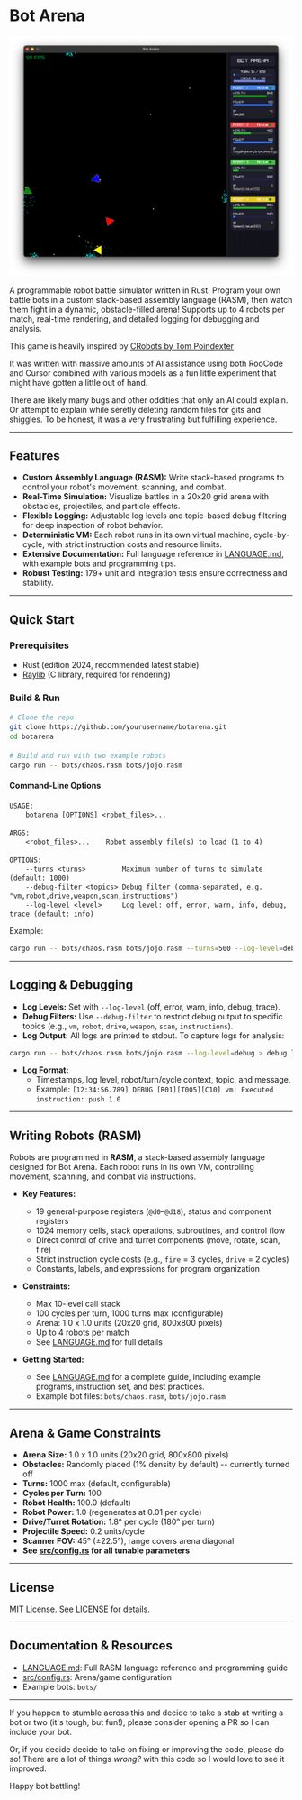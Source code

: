 # Bot Arena

![Bot Arena](https://raw.githubusercontent.com/sdeming/botarena/main/screenshot.png)

A programmable robot battle simulator written in Rust. Program your own battle bots in a custom stack-based assembly language (RASM), then watch them fight in a dynamic, obstacle-filled arena! Supports up to 4 robots per match, real-time rendering, and detailed logging for debugging and analysis.

This game is heavily inspired by [CRobots by Tom Poindexter](https://tpoindex.github.io/crobots/)

It was written with massive amounts of AI assistance using both RooCode and Cursor combined with various models as a fun little experiment that might have gotten a little out of hand.

There are likely many bugs and other oddities that only an AI could explain. Or attempt to explain while seretly deleting random files for gits and shiggles. To be honest, it was a very frustrating but fulfilling experience.

---

## Features

- **Custom Assembly Language (RASM):** Write stack-based programs to control your robot's movement, scanning, and combat.
- **Real-Time Simulation:** Visualize battles in a 20x20 grid arena with obstacles, projectiles, and particle effects.
- **Flexible Logging:** Adjustable log levels and topic-based debug filtering for deep inspection of robot behavior.
- **Deterministic VM:** Each robot runs in its own virtual machine, cycle-by-cycle, with strict instruction costs and resource limits.
- **Extensive Documentation:** Full language reference in [LANGUAGE.md](LANGUAGE.md), with example bots and programming tips.
- **Robust Testing:** 179+ unit and integration tests ensure correctness and stability.

---

## Quick Start

### Prerequisites

- Rust (edition 2024, recommended latest stable)
- [Raylib](https://www.raylib.com/) (C library, required for rendering)

### Build & Run

```sh
# Clone the repo
git clone https://github.com/yourusername/botarena.git
cd botarena

# Build and run with two example robots
cargo run -- bots/chaos.rasm bots/jojo.rasm
```

#### Command-Line Options

```
USAGE:
    botarena [OPTIONS] <robot_files>...

ARGS:
    <robot_files>...    Robot assembly file(s) to load (1 to 4)

OPTIONS:
    --turns <turns>         Maximum number of turns to simulate (default: 1000)
    --debug-filter <topics> Debug filter (comma-separated, e.g. "vm,robot,drive,weapon,scan,instructions")
    --log-level <level>     Log level: off, error, warn, info, debug, trace (default: info)
```

Example:

```sh
cargo run -- bots/chaos.rasm bots/jojo.rasm --turns=500 --log-level=debug --debug-filter=vm,robot
```

---

## Logging & Debugging

- **Log Levels:** Set with `--log-level` (off, error, warn, info, debug, trace).
- **Debug Filters:** Use `--debug-filter` to restrict debug output to specific topics (e.g., `vm`, `robot`, `drive`, `weapon`, `scan`, `instructions`).
- **Log Output:** All logs are printed to stdout. To capture logs for analysis:

```sh
cargo run -- bots/chaos.rasm bots/jojo.rasm --log-level=debug > debug.log 2>&1
```

- **Log Format:**
  - Timestamps, log level, robot/turn/cycle context, topic, and message.
  - Example: `[12:34:56.789] DEBUG [R01][T005][C10] vm: Executed instruction: push 1.0`

---

## Writing Robots (RASM)

Robots are programmed in **RASM**, a stack-based assembly language designed for Bot Arena. Each robot runs in its own VM, controlling movement, scanning, and combat via instructions.

- **Key Features:**

  - 19 general-purpose registers (`@d0`–`@d18`), status and component registers
  - 1024 memory cells, stack operations, subroutines, and control flow
  - Direct control of drive and turret components (move, rotate, scan, fire)
  - Strict instruction cycle costs (e.g., `fire` = 3 cycles, `drive` = 2 cycles)
  - Constants, labels, and expressions for program organization

- **Constraints:**

  - Max 10-level call stack
  - 100 cycles per turn, 1000 turns max (configurable)
  - Arena: 1.0 x 1.0 units (20x20 grid, 800x800 pixels)
  - Up to 4 robots per match
  - See [LANGUAGE.md](LANGUAGE.md) for full details

- **Getting Started:**
  - See [LANGUAGE.md](LANGUAGE.md) for a complete guide, including example programs, instruction set, and best practices.
  - Example bot files: `bots/chaos.rasm`, `bots/jojo.rasm`

---

## Arena & Game Constraints

- **Arena Size:** 1.0 x 1.0 units (20x20 grid, 800x800 pixels)
- **Obstacles:** Randomly placed (1% density by default) -- currently turned off
- **Turns:** 1000 max (default, configurable)
- **Cycles per Turn:** 100
- **Robot Health:** 100.0 (default)
- **Robot Power:** 1.0 (regenerates at 0.01 per cycle)
- **Drive/Turret Rotation:** 1.8° per cycle (180° per turn)
- **Projectile Speed:** 0.2 units/cycle
- **Scanner FOV:** 45° (±22.5°), range covers arena diagonal
- **See [src/config.rs](src/config.rs) for all tunable parameters**

---

## License

MIT License. See [LICENSE](LICENSE) for details.

---

## Documentation & Resources

- [LANGUAGE.md](LANGUAGE.md): Full RASM language reference and programming guide
- [src/config.rs](src/config.rs): Arena/game configuration
- Example bots: `bots/`

---

If you happen to stumble across this and decide to take a stab at writing a bot or two (it's tough, but fun!), please
consider opening a PR so I can include your bot.

Or, if you decide decide to take on fixing or improving the code, please do so! There are a lot of things _wrong?_ with
this code so I would love to see it improved.

Happy bot battling!
